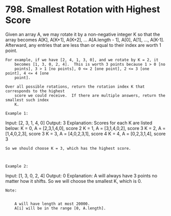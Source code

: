 # 798. Smallest Rotation with Highest Score

Given an array A, we may rotate it by a non-negative integer
        K so that the array becomes A[K], A[K+1], A{K+2], ... A[A.length - 1],
            A[0], A[1], ..., A[K-1].  Afterward, any entries that are less than or equal
        to their index are worth 1 point. 

    For example, if we have [2, 4, 1, 3, 0], and we rotate by K = 2, it
        becomes [1, 3, 0, 2, 4].  This is worth 3 points because 1 > 0 [no
        points], 3 > 1 [no points], 0 <= 2 [one point], 2 <= 3 [one point], 4 <= 4 [one
        point].

    Over all possible rotations, return the rotation index K that corresponds to the highest
        score we could receive.  If there are multiple answers, return the smallest such index
        K.

    Example 1:
Input: [2, 3, 1, 4, 0]
Output: 3
Explanation: 
Scores for each K are listed below:
K = 0,  A = [2,3,1,4,0],    score 2
K = 1,  A = [3,1,4,0,2],    score 3
K = 2,  A = [1,4,0,2,3],    score 3
K = 3,  A = [4,0,2,3,1],    score 4
K = 4,  A = [0,2,3,1,4],    score 3

    So we should choose K = 3, which has the highest score.

     

    Example 2:
Input: [1, 3, 0, 2, 4]
Output: 0
Explanation:  A will always have 3 points no matter how it shifts.
So we will choose the smallest K, which is 0.

    Note:

    
        A will have length at most 20000.
        A[i] will be in the range [0, A.length].